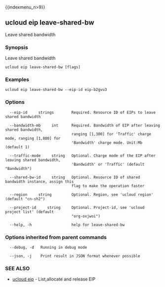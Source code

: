 {{indexmenu_n>9}}

## ucloud eip leave-shared-bw

Leave shared bandwidth

### Synopsis

Leave shared bandwidth

```
ucloud eip leave-shared-bw [flags]
```

### Examples

```
ucloud eip leave-shared-bw --eip-id eip-b2gvu3
```

### Options

```
  --eip-id     strings        Required. Resource ID of EIPs to leave shared bandwidth 

  --bandwidth-mb     int      Required. Bandwidth of EIP after leaving shared bandwidth,
                              ranging [1,300] for 'Traffic' charge mode, ranging [1,800] for
                              'Bandwidth' charge mode. Unit:Mb (default 1) 

  --traffic-mode     string   Optional. Charge mode of the EIP after leaving shared bandwidth,
                              'Bandwidth' or 'Traffic' (default "Bandwidth") 

  --shared-bw-id     string   Optional. Resource ID of shared bandwidth instance, assign this
                              flag to make the operation faster 

  --region     string         Optional. Region, see 'ucloud region' (default "cn-sh2") 

  --project-id     string     Optional. Project-id, see 'ucloud project list' (default
                              "org-oxjwoi") 

  --help, -h                  help for leave-shared-bw 

```

### Options inherited from parent commands

```
  --debug, -d   Running in debug mode 

  --json, -j    Print result in JSON format whenever possible 

```

### SEE ALSO

* [ucloud eip](software/cli/cmd/ucloud/eip)	 - List,allocate and release EIP

